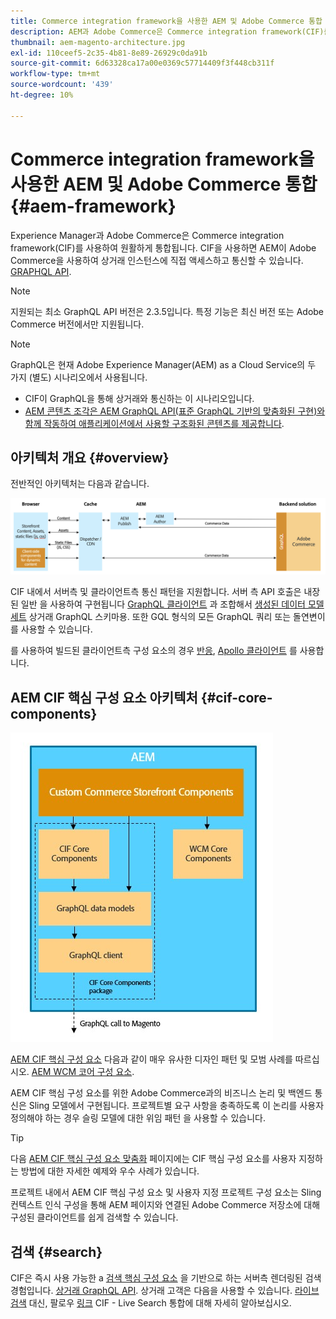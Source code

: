 ```yaml
---
title: Commerce integration framework을 사용한 AEM 및 Adobe Commerce 통합
description: AEM과 Adobe Commerce은 Commerce integration framework(CIF)를 사용하여 원활하게 통합됩니다. CIF을 사용하면 AEM이 Adobe Commerce 인스턴스에 액세스하고 GraphQL을 통해 Adobe Commerce과 통신할 수 있습니다. 또한 AEM 작성자는 제품 및 카테고리 선택기 및 제품 콘솔 을 사용하여 Adobe Commerce에서 온디맨드로 가져온 제품 및 카테고리 데이터를 검색할 수 있습니다. 또한 CIF은 상거래 프로젝트를 가속화할 수 있는 기본 상점 전면을 제공합니다.
thumbnail: aem-magento-architecture.jpg
exl-id: 110ceef5-2c35-4b81-8e89-26929c0da91b
source-git-commit: 6d63328ca17a00e0369c57714409f3f448cb311f
workflow-type: tm+mt
source-wordcount: '439'
ht-degree: 10%

---
```


# Commerce integration framework을 사용한 AEM 및 Adobe Commerce 통합 {#aem-framework}

Experience Manager과 Adobe Commerce은 Commerce integration framework(CIF)를 사용하여 원활하게 통합됩니다. CIF을 사용하면 AEM이 Adobe Commerce을 사용하여 상거래 인스턴스에 직접 액세스하고 통신할 수 있습니다. [GRAPHQL API](https://devdocs.magento.com/guides/v2.4/graphql/).

>[!NOTE]
>
> 지원되는 최소 GraphQL API 버전은 2.3.5입니다. 특정 기능은 최신 버전 또는 Adobe Commerce 버전에서만 지원됩니다.

>[!NOTE]
>
>GraphQL은 현재 Adobe Experience Manager(AEM) as a Cloud Service의 두 가지 (별도) 시나리오에서 사용됩니다.
>
>* CIF이 GraphQL을 통해 상거래와 통신하는 이 시나리오입니다.
>* [AEM 콘텐츠 조각은 AEM GraphQL API(표준 GraphQL 기반의 맞춤화된 구현)와 함께 작동하여 애플리케이션에서 사용할 구조화된 콘텐츠를 제공합니다](/help/headless/graphql-api/content-fragments.md).

## 아키텍처 개요 {#overview}

전반적인 아키텍처는 다음과 같습니다.

![CIF 아키텍처 개요](../assets/AEM_Magento_Architecture.png)

CIF 내에서 서버측 및 클라이언트측 통신 패턴을 지원합니다.
서버 측 API 호출은 내장된 일반 을 사용하여 구현됩니다 [GraphQL 클라이언트](https://github.com/adobe/commerce-cif-graphql-client) 과 조합해서 [생성된 데이터 모델 세트](https://github.com/adobe/commerce-cif-magento-graphql) 상거래 GraphQL 스키마용. 또한 GQL 형식의 모든 GraphQL 쿼리 또는 돌연변이를 사용할 수 있습니다.

를 사용하여 빌드된 클라이언트측 구성 요소의 경우 [반응](https://reactjs.org/), [Apollo 클라이언트](https://www.apollographql.com/docs/react/) 를 사용합니다.

## AEM CIF 핵심 구성 요소 아키텍처 {#cif-core-components}

![AEM CIF 핵심 구성 요소 아키텍처](../assets/cif-component-architecture.jpg)

[AEM CIF 핵심 구성 요소](https://github.com/adobe/aem-core-cif-components) 다음과 같이 매우 유사한 디자인 패턴 및 모범 사례를 따르십시오. [AEM WCM 코어 구성 요소](https://github.com/adobe/aem-core-wcm-components).

AEM CIF 핵심 구성 요소를 위한 Adobe Commerce과의 비즈니스 논리 및 백엔드 통신은 Sling 모델에서 구현됩니다. 프로젝트별 요구 사항을 충족하도록 이 논리를 사용자 정의해야 하는 경우 슬링 모델에 대한 위임 패턴 을 사용할 수 있습니다.

>[!TIP]
>
>다음 [AEM CIF 핵심 구성 요소 맞춤화](../customizing/customize-cif-components.md) 페이지에는 CIF 핵심 구성 요소를 사용자 지정하는 방법에 대한 자세한 예제와 우수 사례가 있습니다.

프로젝트 내에서 AEM CIF 핵심 구성 요소 및 사용자 지정 프로젝트 구성 요소는 Sling 컨텍스트 인식 구성을 통해 AEM 페이지와 연결된 Adobe Commerce 저장소에 대해 구성된 클라이언트를 쉽게 검색할 수 있습니다.

## 검색 {#search}

CIF은 즉시 사용 가능한 a [검색 핵심 구성 요소](https://www.aemcomponents.dev/content/core-components-examples/library/commerce/search.html) 을 기반으로 하는 서버측 렌더링된 검색 경험입니다. [상거래 GraphQL API](https://developer.adobe.com/commerce/webapi/graphql/). 상거래 고객은 다음을 사용할 수 있습니다. [라이브 검색](https://experienceleague.adobe.com/docs/commerce-merchant-services/live-search/guide-overview.html?lang=en) 대신, 팔로우 [링크](/help/commerce-cloud/integrating/live-search-plp.md) CIF - Live Search 통합에 대해 자세히 알아보십시오.

